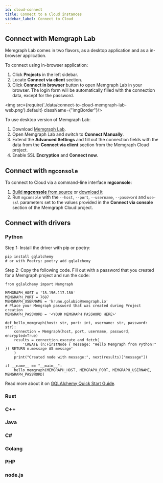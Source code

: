 ```yaml
---
id: cloud-connect
title: Connect to a Cloud instances
sidebar_label: Connect to Cloud
---
```


## Connect with Memgraph Lab

Memgraph Lab comes in two flavors, as a desktop application and as a in-browser
application. 

To connect using in-browser application:
1. Click **Projects** in the left sidebar. 
2. Locate **Connect via client** section.
3. Click **Connect in browser** button to open Memgraph Lab in your browser. The
   login form will be automatically filled with the connection data, except for
   the password.

<img src={require('./data/connect-to-cloud-memgraph-lab-web.png').default} className={"imgBorder"}/>

To use desktop version of Memgraph Lab:
1. Download [Memgraph Lab](https://memgraph.com/download/#memgraph-lab).
2. Open Memgraph Lab and switch to **Connect Manually**.
3. Extend the **Advanced Settings** and fill out the connection fields with the
   data from the **Connect via client** section from the Memgraph Cloud project. 
4. Enable SSL **Encryption** and **Connect now**.

## Connect with `mgconsole`

To connect to Cloud via a command-line interface **mgconsole**:
1. [Build **mgconsole** from source](https://github.com/memgraph/mgconsole) or
   [download it](https://memgraph.com/download/#mgconsole)
2. Run `mgconsole` with the `--host`, `--port`, `--username`, `--password` and
   `use-ssl` parameters set to the values provided in the  **Connect via
   console** section of the Memgraph Cloud project.

## Connect with drivers

### Python

Step 1: Install the driver with pip or poetry:

```
pip install gqlalchemy
# or with Poetry: poetry add gqlalchemy

```

Step 2: Copy the following code. Fill out <YOUR MEMGRAPH PASSWORD HERE> with a password that you created for a Memgraph project and run the code:

```
from gqlalchemy import Memgraph

MEMGRAPH_HOST = '18.156.117.180'
MEMGRAPH_PORT = 7687
MEMGRAPH_USERNAME = 'kruno.golubic@memgraph.io'
# Place your Memgraph password that was created during Project creation
MEMGRAPH_PASSWORD = '<YOUR MEMGRAPH PASSWORD HERE>'

def hello_memgraph(host: str, port: int, username: str, password: str):
    connection = Memgraph(host, port, username, password, encrypted=True)
    results = connection.execute_and_fetch(
        'CREATE (n:FirstNode { message: "Hello Memgraph from Python!" }) RETURN n.message AS message'
    )
    print("Created node with message:", next(results)["message"])

if __name__ == "__main__":
    hello_memgraph(MEMGRAPH_HOST, MEMGRAPH_PORT, MEMGRAPH_USERNAME, MEMGRAPH_PASSWORD)

```

Read more about it on [GQLAlchemy Quick Start Guide](gqlalchemy/how-to-guides).


### Rust


### C++


### Java


### C#


### Golang


### PHP


### node.js